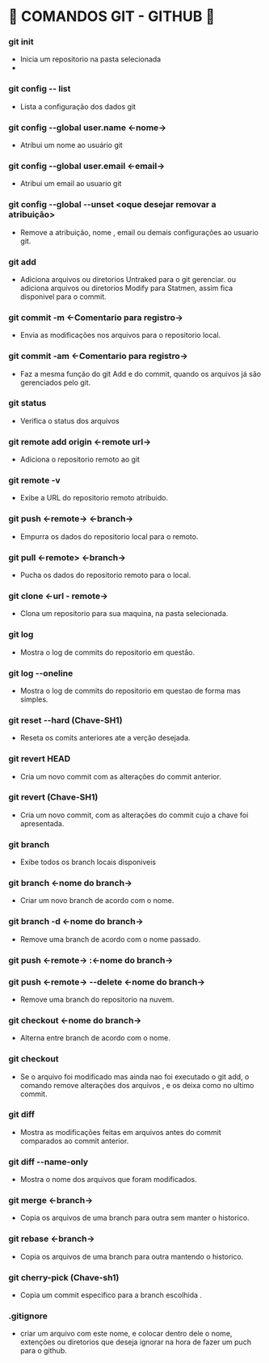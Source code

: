 # :eagle: COMANDOS GIT - GITHUB :eagle:

### git init
- Inicia um repositorio na pasta selecionada
- 
### git config -- list 
- Lista a configuração dos dados git

### git config --global user.name <-nome->
- Atribui um nome ao usuário git

### git config --global user.email <-email->
- Atribui um email ao usuario git

### git config --global --unset <oque desejar removar a atribuição>
- Remove a atribuição, nome , email ou demais configurações ao usuario git.

### git add

- Adiciona arquivos ou diretorios Untraked para o git gerenciar. 
  ou adiciona arquivos ou diretorios Modify para Statmen, assim fica disponivel para o commit.

### git commit -m <-Comentario para registro->

- Envia as modificações nos arquivos para o repositorio local.

### git commit -am <-Comentario para registro->

- Faz a mesma função do git Add e do commit, quando os arquivos já são gerenciados pelo git.

### git status

- Verifica o status dos arquivos

### git remote add origin <-remote url->

- Adiciona o repositorio remoto ao git

### git remote -v

- Exibe a URL do repositorio remoto atribuido.

### git push <-remote-> <-branch->

- Empurra os dados do repositorio local para o remoto.

### git pull <-remote> <-branch->

- Pucha os dados do repositorio remoto para o local.

### git clone <-url - remote->

- Clona um repositorio para sua maquina, na pasta selecionada.

### git log

- Mostra o log de commits do repositorio em questão.

### git log --oneline

- Mostra o log de commits do repositorio em questao de forma mas simples. 

### git reset --hard (Chave-SH1)

- Reseta os comits anteriores ate a verção desejada.

### git revert HEAD

- Cria um novo commit com as alterações do commit anterior.

### git revert (Chave-SH1)

- Cria um novo commit, com as alterações do commit cujo a chave foi apresentada.

### git branch
- Exibe todos os branch locais disponiveis

### git branch <-nome do branch->

- Criar um novo branch de acordo com o nome.

### git branch -d <-nome do branch->

- Remove uma branch de acordo com o nome passado. 

### git push <-remote-> :<-nome do branch->
### git push <-remote->  --delete <-nome do branch->
- Remove uma branch do repositorio na nuvem.

### git checkout <-nome do branch->

- Alterna entre branch de acordo com o nome.

### git checkout 

- Se o arquivo foi modificado mas ainda nao foi executado o git add, o \
  comando remove alterações dos arquivos , e os deixa como no ultimo commit.

### git diff

- Mostra as modificações feitas em arquivos antes do commit comparados ao commit anterior.

### git diff --name-only

- Mostra o nome dos arquivos que foram modificados.

### git merge <-branch-> 

- Copia os arquivos de uma branch para outra sem manter o historico.

### git rebase <-branch->

- Copia os arquivos de uma branch para outra mantendo o historico.

### git cherry-pick (Chave-sh1)

- Copia um commit especifico para a branch escolhida .

### .gitignore

- criar um arquivo com este nome, e colocar dentro dele o nome, extenções ou diretorios que deseja ignorar na hora de fazer um puch para o github.

